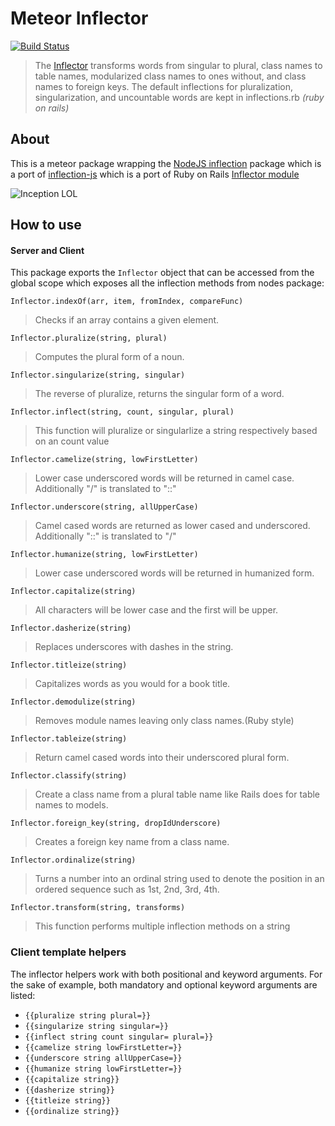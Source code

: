 # Meteor Inflector 
[![Build Status](https://travis-ci.org/katrotz/meteor-inflector.svg)](https://travis-ci.org/katrotz/meteor-inflector)
> The [Inflector](http://api.rubyonrails.org/classes/ActiveSupport/Inflector.html) transforms words from singular to plural, class names to table names, modularized class names to ones without, and class names to foreign keys. The default inflections for pluralization, singularization, and uncountable words are kept in inflections.rb *(ruby on rails)*

## About
This is a meteor package wrapping the [NodeJS inflection](https://github.com/dreamerslab/node.inflection) package which is a port of [inflection-js](https://code.google.com/p/inflection-js/) which is a port of Ruby on Rails [Inflector module](http://api.rubyonrails.org/classes/ActiveSupport/Inflector.html)

<img src="https://matthewghamilton.files.wordpress.com/2014/11/lol.jpg" alt="Inception LOL"/>

## How to use

#### Server and Client
This package exports the `Inflector` object that can be accessed from the global scope which exposes all the inflection methods from nodes package:

	Inflector.indexOf(arr, item, fromIndex, compareFunc)
> Checks if an array contains a given element.

	Inflector.pluralize(string, plural)
> Computes the plural form of a noun.
	
	Inflector.singularize(string, singular)
> The reverse of pluralize, returns the singular form of a word.

	Inflector.inflect(string, count, singular, plural)
> This function will pluralize or singularlize a string respectively based on an count value

	Inflector.camelize(string, lowFirstLetter)
> Lower case underscored words will be returned in camel case. Additionally "/" is translated to "::"

	Inflector.underscore(string, allUpperCase)
> Camel cased words are returned as lower cased and underscored. Additionally "::" is translated to "/"

	Inflector.humanize(string, lowFirstLetter)
> Lower case underscored words will be returned in humanized form.

	Inflector.capitalize(string)
> All characters will be lower case and the first will be upper.

	Inflector.dasherize(string)
> Replaces underscores with dashes in the string.

	Inflector.titleize(string)
> Capitalizes words as you would for a book title.

	Inflector.demodulize(string)
> Removes module names leaving only class names.(Ruby style)

	Inflector.tableize(string)
> Return camel cased words into their underscored plural form.

	Inflector.classify(string)
> Create a class name from a plural table name like Rails does for table names to models.

	Inflector.foreign_key(string, dropIdUnderscore)
> Creates a foreign key name from a class name.

	Inflector.ordinalize(string)
> Turns a number into an ordinal string used to denote the position in an ordered sequence such as 1st, 2nd, 3rd, 4th.

	Inflector.transform(string, transforms)
> This function performs multiple inflection methods on a string

### Client template helpers
The inflector helpers work with both positional and keyword arguments. For the sake of example, both mandatory and optional keyword arguments are listed:

- ```{{pluralize string plural=}}```
- ```{{singularize string singular=}}```
- ```{{inflect string count singular= plural=}}```
- ```{{camelize string lowFirstLetter=}}```
- ```{{underscore string allUpperCase=}}```
- ```{{humanize string lowFirstLetter=}}```
- ```{{capitalize string}}```
- ```{{dasherize string}}```
- ```{{titleize string}}```
- ```{{ordinalize string}}```

